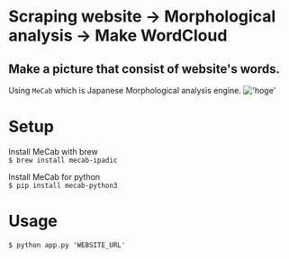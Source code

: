 # Scraping website → Morphological analysis → Make WordCloud
  
## Make a picture that consist of website's words.
Using `MeCab` which is Japanese Morphological analysis engine.
!['hoge'](https://i.imgur.com/pr4ij7m.png)

# Setup  
Install MeCab with brew  
`$ brew install mecab-ipadic` 
  
Install MeCab for python  
`$ pip install mecab-python3`  


# Usage  
`$ python app.py 'WEBSITE_URL'`
